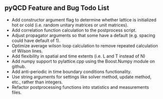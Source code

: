 pyQCD Feature and Bug Todo List
-------------------------------

- Add constructor argument flag to determine whether lattice is initialized hot or cold (i.e. random unitary matrices or unit matrices).
- Add correlation function calculation to the postprocess script.
- Adjust propagator arguments so that some have a default (e.g. spacing could have default of 1).
- Optimize average wilson loop calculation to remove repeated calculation of Wilson lines.
- Add flexibility in spatial and time extents (i.e. L and T instead of N)
- Add numpy support to pylattice.cpp using the Boost.Numpy module on github.
- Add anti-periodic in time boundary conditions functionality.
- Use string arguments for settings like solver method, update method, etc., rather than integers.
- Refactor postprocessing functions into statistics and measurements files.
